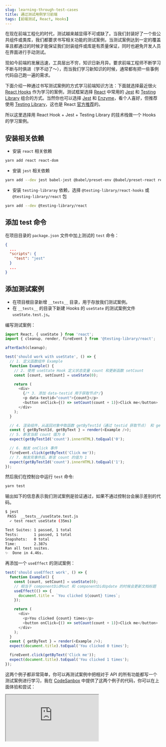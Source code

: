```yaml
---
slug: learning-through-test-cases
title: 通过测试用例学习前端
tags: [前端测试, React, Hooks]
---
```


在现在前端工程化的时代，测试越来越显得不可或缺了。当我们封装好了一个些公共组件或类库，我们都要求书写相关功能的测试案例，当测试案例达到一定的覆盖率且都通过的时候才能保证我们封装组件或库是有质量保证，同时也避免开发人员在界面进行手动测试。

<!--truncate-->

现如今前端的发展迅速，工具层出不穷，知识日新月异。要求前端工程师不断学习不断与时俱进（学不动了～），而当我们学习新知识的时候，通常都有把一些事例代码自己跑一遍的需求。

下面介绍一种通过书写测试案例的方式学习前端知识方法：下面就选择最近很火 [React Hooks](https://reactjs.org/docs/hooks-overview.html) 作为学习的案例，测试框架选择 [React](https://reactjs.org) 中常用的 [Jest](https://jestjs.io/) 和 [Testing Library](https://testing-library.com/) 组合的方式。当然你也可以选择 [Jest](https://jestjs.io/) 和 [Enzyme](https://enzymejs.github.io/enzyme/)，看个人喜好，但推荐使用 [Testing Library](https://testing-library.com/)，这也是 React [官方推荐](https://reactjs.org/docs/testing.html#tools)的。

所以这里选择用 React Hook + Jest + Testing Library 的技术栈做一个 Hooks 的学习案例。

## 安装相关依赖

- 安装 `react` 相关依赖

```bash
yarn add react react-dom
```

- 安装 `jest` 相关依赖

```bash
yarn add --dev jest babel-jest @babel/preset-env @babel/preset-react react-test-renderer
```

- 安装 `testing-libraray` 依赖，选择 `@testing-library/react-hooks` 或 `@testing-library/react` 包

```bash
yarn add --dev @testing-library/react
```

## 添加 test 命令

在项目目录的 `package.json` 文件中加上测试的 `test` 命令：

```json {3-5} title="package.json"
{
  ...
  "scripts": {
    "test": "jest"
  }
  ...
}
```

## 添加测试案例

- 在项目根目录新增 `__tests__` 目录，用于存放我们测试案例。
- 在 `__tests__` 的目录下新建 Hooks 的 `useState` 的测试案例文件 `useState.test.js`。

编写测试案例：

```js {1,9,10} title="/__tests__/useState.test.js"
import React, { useState } from 'react';
import { cleanup, render, fireEvent } from '@testing-library/react';

afterEach(cleanup);

test('should work with useState', () => {
  // 1. 定义函数组件 Example
  function Example() {
    // 2. 使用 useState Hook 定义状态变量 count 和更新函数 setCount
    const [count, setCount] = useState(0);

    return (
      <div>
        {/* 3. 添加 data-testid 用于获取节点*/}
        <p data-testid="count">{count}</p>
        <button onClick={() => setCount(count + 1)}>Click me</button>
      </div>
    );
  }

  // 4. 渲染组件，从返回对象中取函数 getByTestId（通过 testid 获取节点） 和 getByText（通过文本获取节点）
  const { getByTestId, getByText } = render(<Example />);
  // 5. 断言当前 count 值为 0
  expect(getByTestId('count').innerHTML).toEqual('0');

  // 6. 触发 onClick 事件
  fireEvent.click(getByText('Click me'));
  // 7. 触发完事件后，断言 count 的值为 1
  expect(getByTestId('count').innerHTML).toEqual('1');
});
```

然后我们在控制台中运行 `test` 命令:

```bash
yarn test
```

输出如下的信息表示我们测试案例是验证通过，如果不通过控制台会展示差别的代码。

```bash
$ jest
 PASS  __tests__/useState.test.js
  ✓ test react useState (35ms)

Test Suites: 1 passed, 1 total
Tests:       1 passed, 1 total
Snapshots:   0 total
Time:        2.387s
Ran all test suites.
✨  Done in 4.46s.
```

再添加一个 `useEffect` 的测试案例：

```js {4-7} title="/__tests__/useEffect.test.js"
test('should useEffect work', () => {
  function Example() {
    const [count, setCount] = useState(0);
    // 相当于 componentDidMout 和 componentDidUpdate 的时候会更新文档标题
    useEffect(() => {
      document.title = `You clicked ${count} times`;
    });

    return (
      <div>
        <p>You clicked {count} times</p>
        <button onClick={() => setCount(count + 1)}>Click me</button>
      </div>
    );
  }
  const { getByText } = render(<Example />);
  expect(document.title).toEqual('You clicked 0 times');

  fireEvent.click(getByText('Click me'));
  expect(document.title).toEqual('You clicked 1 times');
});
```

这两个例子都非常简单，你可以再测试案例中把相对于 API 的所有功能都写一个测试案例进行学习，我在 [CodeSanbox](https://codesandbox.io/s/learning-through-test-cases-0n63r?autoresize=1&fontsize=14&hidenavigation=1&module=%2F__tests__%2FuseState.test.js&previewwindow=tests&theme=dark) 中提供了这两个例子的代码，你可以在上面体验和尝试：

<iframe
  src="https://codesandbox.io/embed/learning-through-test-cases-0n63r?autoresize=1&fontsize=14&hidenavigation=1&module=%2F__tests__%2FuseState.test.js&previewwindow=tests&theme=dark"
  style={{ width: '100%', height: '500px', border: 0, borderRadius: '4px', overflow: 'hidden' }}
  title="learning-through-test-cases"
  allow="accelerometer; ambient-light-sensor; camera; encrypted-media; geolocation; gyroscope; hid; microphone; midi; payment; usb; vr"
  sandbox="allow-forms allow-modals allow-popups allow-presentation allow-same-origin allow-scripts"
></iframe>
